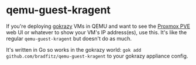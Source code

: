 # qemu-guest-kragent

If you're deploying [gokrazy](https://gokrazy.org/) VMs in QEMU and want to
see the [Proxmox PVE](https://www.proxmox.com/en/proxmox-ve) web UI or
whatever to show your VM's IP address(es), use this. It's like the
regular `qemu-guest-kragent` but doesn't do as much.

It's written in Go so works in the gokrazy world: `gok add github.com/bradfitz/qemu-guest-kragent`
to your gokrazy appliance config.


